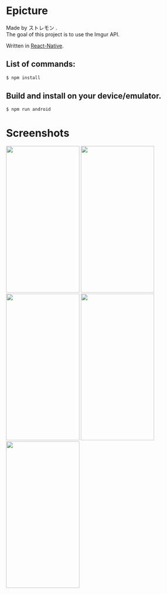 # Epicture

Made by ストレモン .<br>
The goal of this project is to use the Imgur API.<br>

Written in [React-Native](https://reactnative.dev/).

## List of commands:

```sh
$ npm install
```
## Build and install on your device/emulator.

```sh
$ npm run android
```

# Screenshots
<img src="https://i.imgur.com/omAHyPD.jpg" width="200" height="400">
<img src="https://i.imgur.com/U75Bd66.jpg" width="200" height="400">
<img src="https://i.imgur.com/S7nT97r.jpg" width="200" height="400">
<img src="https://i.imgur.com/lBXTMHc.jpg" width="200" height="400">
<img src="https://i.imgur.com/6uR6uir.jpg" width="200" height="400">
